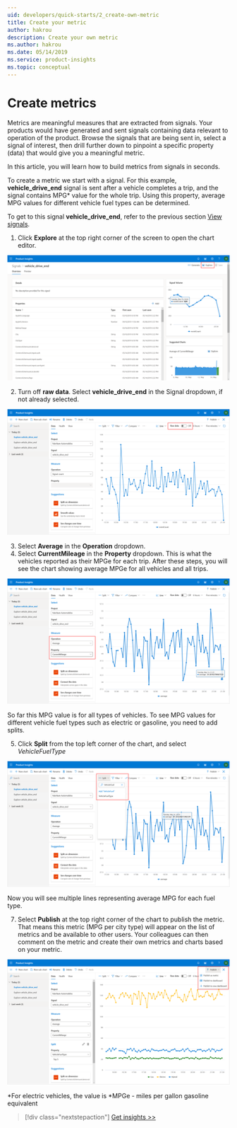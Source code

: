 ```yaml
---
uid: developers/quick-starts/2_create-own-metric
title: Create your metric
author: hakrou
description: Create your own metric
ms.author: hakrou
ms.date: 05/14/2019
ms.service: product-insights
ms.topic: conceptual
---
```


# Create metrics   


Metrics are meaningful measures that are extracted from signals. Your products would have generated and sent signals containing data relevant to operation of the product. Browse the signals that are being sent in, select a signal of interest, then drill further down to pinpoint a specific property (data) that would give you a meaningful metric. 

In this article, you will learn how to build metrics from signals in seconds. 

To create a metric we start with a signal.  For this example, **vehicle_drive_end** signal is sent after a vehicle completes a trip, and the signal contains MPG* value for the whole trip. Using this property, average MPG values for different vehicle fuel types can be determined. 

To get to this signal **vehicle_drive_end**, refer to the previous section [View signals](1_view-signals). 


1. Click **Explore** at the top right corner of the screen to open the chart editor. 

![Open chart editor from the signals page](../images/quick-starts/create-metrics-1-vehicle_drive_end.png)

2. Turn off **raw data**. Select **vehicle_drive_end** in the Signal dropdown, if not already selected. 

![Open chart editor from the signals page](../images/quick-starts/create-metrics-2-rawdata-off.png)

3. Select **Average** in the **Operation** dropdown.
4. Select **CurrentMileage** in the **Property** dropdown. This is what the vehicles reported as their MPGe for each trip. After these steps, you will see the chart showing average MPGe for all vehicles and all trips.

![Set up your metric](../images/quick-starts/create-metrics-3-vehicle_drive_end-explore.png)

So far this MPG value is for all types of vehicles. To see MPG values for different vehicle fuel types such as electric or gasoline, you need to add splits. 

5. Click **Split** from the top left corner of the chart, and select *VehicleFuelType*

![Add a split](../images/quick-starts/create-metrics-4-add-split.png)

Now you will see multiple lines representing average MPG for each fuel type.

7. Select **Publish** at the top right corner of the chart to publish the metric.  That means this metric (MPG per city type) will appear on the list of metrics and be available to other users. Your colleagues can then comment on the metric and create their own metrics and charts based on your metric.

![Add a split](../images/quick-starts/create-metrics-5-publish.png)

*For electric vehicles, the value is *MPGe - miles per gallon gasoline equivalent

> [!div class="nextstepaction"]
> [Get insights >>](3_get-insights.md)
